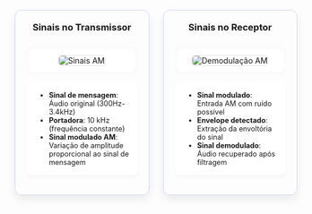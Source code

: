 <div style="display: grid; grid-template-columns: 1fr 1fr; gap: 25px; margin: 30px 0;">

<!-- Coluna Transmissor -->
<div style="background: linear-gradient(to bottom, var(--light-bg), #eef2ff); padding: 20px; border-radius: 12px; box-shadow: 0 8px 16px rgba(0,0,0,0.08); border: 1px solid #d0d7ff; max-height: 60vh; overflow-y: auto;">
<h3 style="text-align: center; margin: 0 0 15px 0; color: var(--secondary); border-bottom: 2px solid var(--primary); padding-bottom: 10px;">Sinais no Transmissor</h3>
<div style="text-align: center; margin: 15px 0; background: white; padding: 15px; border-radius: 10px; box-shadow: inset 0 0 8px rgba(0,0,0,0.05);">
  <img src="https://raw.githubusercontent.com/ImArthz/Modulacao_AM/main/img/sinal%20portadora.png" 
       alt="Sinais AM" style="max-height: 25vh; border-radius: 6px; border: 1px solid #e0e0e0;">
</div>
<div style="background: white; padding: 15px; border-radius: 8px; box-shadow: 0 4px 6px rgba(0,0,0,0.03); margin-bottom: 15px;">
  <ul style="font-size: 0.9em; padding-left: 25px; margin: 0;">
    <li><strong>Sinal de mensagem</strong>: Áudio original (300Hz-3.4kHz)</li>
    <li><strong>Portadora</strong>: 10 kHz (frequência constante)</li>
    <li><strong>Sinal modulado AM</strong>: Variação de amplitude proporcional ao sinal de mensagem</li>
  </ul>
</div>
</div>

<!-- Coluna Receptor -->
<div style="background: linear-gradient(to bottom, var(--light-bg), #eef2ff); padding: 20px; border-radius: 12px; box-shadow: 0 8px 16px rgba(0,0,0,0.08); border: 1px solid #d0d7ff; max-height: 60vh; overflow-y: auto;">
<h3 style="text-align: center; margin: 0 0 15px 0; color: var(--secondary); border-bottom: 2px solid var(--primary); padding-bottom: 10px;">Sinais no Receptor</h3>
<div style="text-align: center; margin: 15px 0; background: white; padding: 15px; border-radius: 10px; box-shadow: inset 0 0 8px rgba(0,0,0,0.05);">
  <img src="https://raw.githubusercontent.com/ImArthz/Modulacao_AM/main/img/sinal%20modulado.png" 
       alt="Demodulação AM" style="max-height: 25vh; border-radius: 6px; border: 1px solid #e0e0e0;">
</div>
<div style="background: white; padding: 15px; border-radius: 8px; box-shadow: 0 4px 6px rgba(0,0,0,0.03); margin-bottom: 15px;">
  <ul style="font-size: 0.9em; padding-left: 25px; margin: 0;">
    <li><strong>Sinal modulado</strong>: Entrada AM com ruído possível</li>
    <li><strong>Envelope detectado</strong>: Extração da envoltória do sinal</li>
    <li><strong>Sinal demodulado</strong>: Áudio recuperado após filtragem</li>
  </ul>
</div>
</div>

</div>